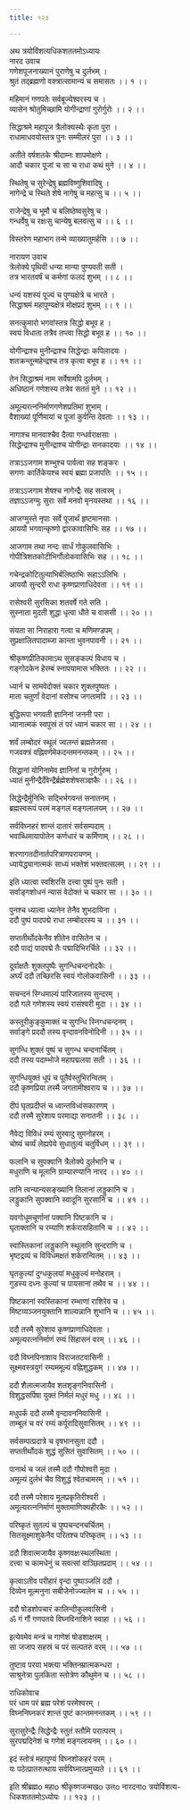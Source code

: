 ```yaml
---
title: १२३

---
```

अथ त्रयोविंशत्यधिकशततमोऽध्यायः  
नारद उवाच  
गणेशपूजनाख्यानं पुराणेषु च दुर्लभम् ।  
श्रुतं तद्ब्रह्मणो वक्त्रात्सामान्यं च समासतः ।। १ ।।  
  
महिमानं गणपतेः सर्वबूज्येश्वरस्य च ।  
व्यासेन श्रोतुमिच्छामि योगीन्द्राणां गुरोर्गुरोः ।। २ ।।  
  
सिद्धाश्रमे महापूज त्रैलोक्यस्थैः कृता पुरा ।  
राधामाधवयोस्तत्र पुनः सम्मीलरं पुरा ।। ३ ।।  
  
अतीते वर्षशतके श्रीदाम्नः शापमोक्षणे ।  
आदौ चकार पूजां च सा च राधा कथं मुने ।। ४ ।।  
  
स्थितेषु च सुरेन्द्रेषु ब्रह्मविष्णुशिवादिषु ।  
नागेन्द्रे च स्थिते शेषे नागेषु च महत्सु च ।। ५ ।।  
  
राजेन्द्रेषु च भूमौ च बलिष्ठेष्वसुरेषु च ।  
गन्धर्वेषु च रक्षःसु चान्येषु बलवत्सु च ।। ६ ।।  
  
विस्तरेण महाभाग तन्मे व्याख्यातुमर्हसि ।। ७ ।।  
  
नारायण उवाच  
त्रेलोक्ये पृथिवी धन्या मान्या पुण्यवती सती ।  
तत्र भारतवर्षं च कर्मणां फलदं शुभम् ।। ८ ।।  
  
धन्यं यशस्यं पूज्यं च पुण्यक्षेत्रे च भारते ।  
सिद्धाश्रमं महापुण्यक्षेत्रं मोक्षप्रदं शुभम् ।। ९ ।।  
  
सनत्कुमारो भगवांस्तत्र सिद्धो बभूव ह ।  
स्वयं विधाता तत्रैव तप्त्वा सिद्धो बभूव ह ।। १० ।।  
  
योगीन्द्राश्च मुनीन्द्राश्च सिद्धेन्द्राः कपिलादयः ।  
शतक्रन्तून्महेन्द्रश्च तत्र कृत्वा बभूव ह ।। ११ ।।  
  
तेन सिद्धाश्रमं नाम सर्वेषामपि दुर्लभम् ।  
अधिष्ठानं गणेशस्य तत्रेव सततं मुने ।। १२ ।।  
  
अमूल्यरत्ननिर्माणगणेशप्रतिमां शुभाम् ।  
वैशाख्यां पूर्णिमायां च पूजां कुर्वन्ति देवताः ।। १३ ।।  
  
नागाश्च मानवाश्चैव दैत्या गन्धर्वराक्षसाः ।  
सिद्धेन्द्राश्च मुनीन्द्राश्च योगीन्द्राः सनकादयाः ।। १४ ।।  
  
तत्राऽऽजगाम शम्भुश्च पार्वत्वा सह शङ्करः ।  
सगणः कार्तिकेयश्च स्वयं ब्रह्मा प्रजापतिः ।। १५ ।।  
  
तत्राऽऽजगाम शेषश्च नागेन्द्रैः सह सत्वरम् ।  
तज्ञाऽऽजग्मुः सुराः सर्वे मनवो मृनयस्तथा ।। १६ ।।  
  
आजग्मुस्ते नृपाः सर्वे पूजार्थं हृष्टमानसाः ।  
आययौ भगवान्कृष्णो द्वारकावासिभिः सह ।। १७ ।।  
  
आजगाम तथा नन्दः सार्धं गोकुलवासिभिः ।  
गोपीत्रिशतकोटीभिर्गोलोकवासिभिः सह ।। १८ ।।  
  
गचेन्द्रकोटितुल्याभिर्बलिष्ठाभिः सहाऽऽलिभिः ।  
आययौ सुन्दरी राधा कृष्णप्राणाधिदेवता ।। १९ ।।  
  
रासेश्वरी सुरसिका शतवर्षे गते सति ।  
सुस्नाता मुदती शुद्धा धृत्वा धौते च वाससी ।। २० ।।  
  
संयता सा निराहारा गत्वा च मणिमण्डपम् ।  
सुप्रक्षालितपादाब्जा कान्ता भुवनपावनी ।। २१ ।।  
  
श्रीकृष्णप्रीतिकामाऽथ सुसङ्कल्पं विधाय च ।  
गङ्गोदकेन हेरम्बं स्नापयामास भक्तितः ।। २२ ।।  
  
ध्यार्न च सामवेदोक्तं चकार शुक्लपुष्पतः ।  
माता चतुर्णां वेदानां वसोश्च जगतामपि ।। २३ ।।  
  
बुद्धिरूपा भगवती ज्ञानिनां जननी परा ।  
ध्यानात्मकं स्वपुस्रं तं परं ध्यानं चकार सा ।। २४ ।।  
  
शर्वं लम्बोदरं स्थूलं ज्वलन्तं ब्रह्मतेजसा ।  
गजवक्त्रं वह्निवर्णमेकदन्तमनन्तकम् ।। २५ ।।  
  
सिद्धानां योगिनामेव ज्ञानिनां च गुरोर्गुरुम् ।  
ध्यातं मुनीन्द्रैर्देवेन्द्रैर्ब्रह्मेशशेषसञ्ज्ञकैः ।। २६ ।।  
  
सिद्धेन्द्रैर्मुनिभिः सद्भिर्भगवन्तं सनातनम् ।  
ब्रह्मस्वरूपं परमं मङ्गलं मङ्गलालयम् ।। २७ ।।  
  
सर्वविघ्नहरं शान्तं दातारं सर्वसम्पदाम् ।  
भवाब्धिमायापोतेन कर्णधारं च कर्मिणाम् ।। २८ ।।  
  
शरणागतदीनार्तपरित्राणपरायणम् ।  
ध्यायेद्ध्यानात्मकं साध्यं भक्तेशं भक्तवत्सलम् ।। २९ ।।  
  
इति ध्यात्वा स्वशिरसि दत्त्वा पुष्पं पुनः सती ।  
सर्वाङ्गशोधनं न्यासं वेदोक्तं च चकार सा ।। ३० ।।  
  
पुनश्च ध्यात्वा ध्यानेन तेनैव शुभदायिना ।  
ददौ पुष्पं पादपद्मे राधा लम्बोदरस्य च ।। ३१ ।।  
  
सप्ततीर्थोदकेनैव शीतेन वासितेन च ।  
ददौ पाद्यं पादपद्मे तैः पद्मादिभिरर्चिते ।। ३२ ।।  
  
दूर्वाक्षतैः शुक्लपुष्पैः सुगन्धिचन्दनोदकैः ।  
अर्घ्यं ददौ तच्छिरसि स्वयं गोलोकवासिनी ।। ३३ ।।  
  
सचन्दनं स्ग्धिमाल्यं पारिजातस्य सुन्दरम् ।  
ददौ गले गणेशस्य स्वयं रासंश्वरी मुदा ।। ३४ ।।  
  
कस्तूरीकुङ्कुमाक्तं च सुगन्धि स्निग्धचन्दनम् ।  
सर्वाङ्गे प्रददौ तस्य वृन्दावनविनोदिनी ।। ३५ ।।  
  
सुगन्धि शुक्लं पुष्पं च सुगन्ध चन्दनार्चितम् ।  
ददौ तस्य पदाम्भोजे महापद्मलया सती ।। ३६ ।।  
  
सुगन्धियुक्तं धूपं च पूतैर्वस्तुभिरन्वितम् ।  
ददौ कृष्णप्रिया तस्मै जगतामीश्वराय च ।। ३७ ।।  
  
दीपं घृतप्रदीप्तं च ध्वान्तविध्वंसकारणम् ।  
ददौ तस्मै सुरेशाय परमाद्या सनातनी ।। ३८ ।।  
  
नैवेद्य विविधं रम्यं सुस्वादु सुमनोहरम् ।  
चोष्यं चर्व्यं लेह्यपेये सुधातुल्यं चतुर्विधम् ।। ३९ ।।  
  
फलानि च सुपक्वानि त्रैलोक्ये दुर्लभानि च ।  
मधुराणि च मूलानि ग्राम्यारण्यानि नारद ।। ४० ।।  
  
तानि त्वन्यान्यसङ्ख्यानि तिलानां लड्डुकानि च ।  
लड्डुकानि सुपक्वानि स्वादूनि सुरसानि च ।। ४१ ।।  
  
यवगोधूमचूर्णानां पक्वानि पिष्टकानि च ।  
घृताक्तानि च रम्याणि शर्करासहितानि च ।। ४२ ।।  
  
स्वास्तिकानां लड्डुकानि स्थूलानि सुन्दराणि च ।  
भृष्टद्रव्यं च विविधमक्षतं शर्करान्वितम् ।। ४३ ।।  
  
घृतकुल्यां दुग्धकुलयां मधुकुल्यं मनोहराम् ।  
गुडस्य दध्नः कुल्यां च पायसानां तथैव च ।। ४४ ।।  
  
पिष्टकानां स्वस्तिकानां रम्भाणां राशिरेव च ।  
मिष्टव्यञ्जनयुक्तानि शाल्यन्नानि शुभानि च ।। ४५ ।।  
  
ददौ तस्मै सुरेशाय कृष्णप्राणाधिदेवता ।  
अमूल्यरत्ननिर्माणं रम्यं सिंहासनं वरम् ।। ४६ ।।  
  
ददौ विघ्नपिनाशाय विराजतटवासिनी ।  
सूक्ष्मवस्त्रयुगं रम्यममूल्यं वह्निशुद्धकम् ।। ४७ ।।  
  
ददौ शैलात्मजायैव शतशृङ्गनिवासिनी ।  
विशुद्धसर्पिषा युक्तं निर्मलं मधुरं मधु ।। ४८ ।।  
  
मधुपर्कं ददौ तस्मै वृन्दावननिवासिनी ।  
ताम्बूलं च वरं रम्यं कर्पूरादिसुवासितम् ।। ४९ ।।  
  
सर्वसम्पत्प्रदात्रे च वृषभानसुता ददौ ।  
सप्ततीर्थोदकं शुद्धं सुसितं सुवासितम् ।। ५० ।।  
  
पानार्थ च जलं तस्मै ददौ गौपोश्वरी मुदा ।  
अमूल्यं दुर्लभं चैव विशुद्धं श्वेतचामरम् ।। ५१ ।।  
  
ददौ तस्मै परेशाय मूलप्रकृतिरीश्वरी ।  
अमूल्यरत्ननिर्माणं मुक्तामाणिक्यहीरकैः ।। ५२ ।।  
  
परिष्कृतं सुतल्पं च पुष्पचन्दनचर्चितम् ।  
सितसूक्ष्माशुकेनैव परितश्च परिष्कृतम् ।। ५३ ।।  
  
ददौ शिवात्मजायैव कृष्णवक्षःस्थलस्थिता ।  
दत्त्वा च कामधेनुं च सवत्सां वाञ्छितप्रदाम् ।। ५४ ।।  
  
कृत्वाऽतीव परीहारं वृन्दा पुष्पाञ्जलिं ददौ ।  
दिव्येन मूल्मनुना सबीजेनोज्ज्वलेन च ।। ५५ ।।  
  
ददौ षोडशोपचारं कालिन्दीकुलवासिनी ।  
ॐ गं गौं गणपतये विघ्नविनाशिने स्वाहा ।। ५६ ।।  
  
इत्येवमेव मन्त्रं च गाणेशं षोडशाक्षरम् ।  
सा जजाप सहस्रं च परं सल्पतरुं वरम् ।। ५७ ।।  
  
तुष्टाव परया भक्त्या भक्तिनम्रात्मकन्धरा ।  
साश्रुनेत्रा पुलकिता स्तोत्रेण कौथुमेन च ।। ५८ ।।  
  
राधिकोवाच  
परं धाम परं ब्रह्म परेशं परमेश्वरम् ।  
विघ्ननिघ्नकरं शान्तं पुष्टं कान्तमनन्तकम् ।। ५९ ।।  
  
सुरासुरेन्द्रैः सिद्धेन्द्रैः स्तुतं स्तौमि परात्परम् ।  
सुरपद्मदिनेशं च गणेशं मङ्गलायनम् ।। ६० ।।  
  
इदं स्तोत्रं महापुण्यं विघ्नशोकहरं परम् ।  
यः पठेत्प्रातरुत्थाय सर्वविघ्नात्प्रमुच्यते ।। ६१ ।।  
  
इति श्रीब्रह्मo महाo श्रीकृष्णजन्मखo उत्तo नारदनाo त्रयोविंशत्य-  
धिकशततमोऽध्योयः ।। १२३ ।।